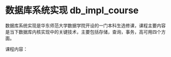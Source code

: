 # 数据库系统实现 db_impl_course

数据库系统实现是华东师范大学数据学院开设的一门本科生选修课，课程主要内容是当下数据库内核实现中的关键技术，主要包括存储，查询，事务，高可用四个方面。


课程内容：
